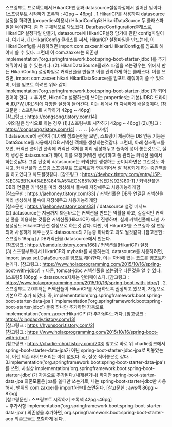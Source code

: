 스프링부트 프로젝트에서 HikariCP연동과 datasource설정과정에서 일어난 일이다.
[스프링부트 시작하기 초록책 : 42pg ~ 46pg]
.
1.HikariCP를 사용하여 datasource 설정을 하려면,(properties이용시)
    HikariConfig와 HikariDataSource 두 클래스파일을 써야한다. 좀 더 구체적으로 봐보겠다.
    DatabaseConfiguration클래스로, HikariCP 설정파일 만들기, datasource에 HikariCP설정 담기에 관한 config파일이다. 여기서,
        (1).HikariConfig 클래스를 써서, HikariCP 설정파일을 만드는데, 이 HikariConfig를 사용하려면
            import com.zaxxer.hikari.HikariConfig;를 임포트 해야지 쓸 수 있다. 그런데 이 com.zaxxer는
            의존성 implementation('org.springframework.boot:spring-boot-starter-jdbc')를 추가해줘야지 쓸 수 있는거다.
        (2).HikariDataSource클래스 파일을 쓰는경우는, 위에서 만든 HikariConfig 설정파일로 커넥션풀을 만들고 이를 관리하게 하는 클래스다.
            이를 쓰려면, import com.zaxxer.hikari.HikariDataSource;를 임포트 해줘야지 쓸 수 있으며, 이를 임포트 하려면
            위와 같이 implementation('org.springframework.boot:spring-boot-starter-jdbc')가 되어있어야 한다.
    +
    추가로, HikariCp 설정하는데 쓰이는 properties는 기본(JDBC 드라이버,ID,PW,URL)외에 다양한 설정이 들어간다.
    이는 뒤에서 더 자세하게 배울것이다.
    [참고문헌 : 스프링부트 시작하기 42pg ~ 46pg]   
    [참고링크 : https://congsong.tistory.com/14]   
.
위와같은 방식으로 하는 경우
    (1).[스프링부트 시작하기 42pg ~ 46pg]
    (2).[링크 : https://congsong.tistory.com/14]
.
.
.
.
.
[추가사항]    
1.datasource에 관하여
    (1).아래 참조문헌을 보면, 스프링이 제공하는 DB 연동 기능은 DataSource를 사용해서 DB 커넥션 객체를 생성하는것같다.
        그런데, 아래 참조링크를 보면, 커넥션 풀이란 풀속에 커넥션 객체를 미리 생성해두고 풀속에 넣어 놓는것으로, 실제 생성은 
        datasource가 하며, 이를 요청(커넥션 생성)하고 풀 관리는 커넥션 풀에서 하는것같다. 그럼 단순히 datasource는 커넥션만
        생성하는 곳이냐하면은 그런것도 아니고, 커넥션풀과 스프링,스프링부트 프로젝트과 연동되어서 잘 적용되게 하는 중간역활을
        하고있다고 봐도될것같다.
        [참조링크 : https://devbox.tistory.com/entry/JSP-%EC%BB%A4%EB%84%A5%EC%85%98-%ED%92%80-1] / 커넥션풀은 DB와 연결된 커넥션을 미리 생성해서 풀속에 저장해두고 사용가능하게함    
        [참조문헌 : https://jaehoney.tistory.com/33] / 커넥션풀은 DB와 연결된 커넥션을 미리 생성해서 풀속에 저장해두고 사용가능하게함    
        [참조문헌 : https://jaehoney.tistory.com/33] / datasource 설정 메서드    
    (2).datasource는 지금까지 봐온바로는 커넥션을 만드는 역활을 하고, 실질적인 커넥션 풀을 이용하는 것들은 커넥션풀(HikariCP)
        에서 진행하며, 실제 커넥션풀에 대한 사용설정도 HikariCP관련 설정으로 하는것 같다. 다만, 이 HikariCP를 스프링과 잘 연동되어
        사용하게 해주는것도 datasource의 기능중 하나라고 봐도 될것같다.
        [참고문헌 : 스프링5 185pg] / DB커넥션을 datasource에서 만든다.    
        [참조링크 : https://bamdule.tistory.com/166] / 커넥션풀(HikariCP) 설정    
    (3).스프링부트에서 HikariCP와 mybatis를 사용하는데, datasource를 사용하려면,
        import javax.sql.DataSource를 임포트 해야한다. 이는 자바에 있는 코드를 임포트하는거다.
        [참고링크 : https://www.holaxprogramming.com/2015/10/16/spring-boot-with-jdbc/]
        +
        다른, tomcat-jdbc 커넥션풀을 쓰는경우 다른것을 알 수 있다.(스프링5 186pg)
        +
        datasource자체는 인터페이스다.
        [참고링크 : https://www.holaxprogramming.com/2015/10/16/spring-boot-with-jdbc/]
.
2.스프링부트 2.0부터는 커넥션풀이 HikariCP를 사용하도록 권장되고 있으며, 
    자동으로 기본으로 추가 되있다. 즉,
    implementation('org.springframework.boot:spring-boot-starter-data-jpa')
    implementation('org.springframework.boot:spring-boot-starter-jdbc')
    둘중 하나만 추가하면 자동으로 implementation('com.zaxxer:HikariCP')가 추가된다는거다.
    [참고링크 : https://oingdaddy.tistory.com/13]  
    [참고링크 : https://hyunsoori.tistory.com/2]  
    [참고링크 : https://www.holaxprogramming.com/2015/10/16/spring-boot-with-jdbc/]    
    [참고링크 : https://charlie-choi.tistory.com/203]
    참고로 바로 위 charlie링크에서 spring-boot-starter-data-jpa가 아닌 spring-boot-starter-jdbc-jpa로
    써놓았는데, 이런 의존 라이브러리는 아예 없었다. 즉, 잘못 적어놓은것 같다.
.
3.implementation('org.springframework.boot:spring-boot-starter-data-jpa')를 쓰면, 사실상 
    implementation('org.springframework.boot:spring-boot-starter-jdbc')가 자동으로 추가된다.(내재된거니)
    하지만 spring-boot-starter-data-jpa 의존모듈은 jpa를 쓸때만 쓰는거로, 나는 spring-boot-starter-jdbc만 사용해서,
    맨위의 com.zaxxer를 import하는데 쓰면된다.
    [참고문헌 : aws책 86pg ~ 87pg]  
    [참고링문헌 : 스프링부트 시작하기 초록책 42pg~46pg]   
    +
    추가사항
    implementation('org.springframework.boot:spring-boot-starter-data-jpa') 의존성을 추가하면,
    org.springframework.boot:spring-boot-starter-aop 의존모듈도 포함하게 된다.
.